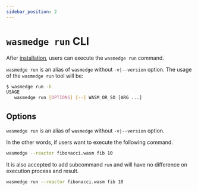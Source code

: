 ```yaml
---
sidebar_position: 2
---
```


# `wasmedge run` CLI

After [installation](../../develop/build-and-run/install#install), users can execute the `wasmedge run` command.

`wasmedge run` is an alias of `wasmedge` without `-v|--version` option. The usage of the `wasmedge run` tool will be:

```bash
$ wasmedge run -h
USAGE
   wasmedge run [OPTIONS] [--] WASM_OR_SO [ARG ...]
```

## Options

`wasmedge run` is an alias of `wasmedge` without `-v|--version` option.

In the other words, if users want to execute the following command.

```bash
wasmedge --reactor fibonacci.wasm fib 10
```

It is also accepted to add subcommand `run` and will have no difference on execution process and result.

```bash
wasmedge run --reactor fibonacci.wasm fib 10
```
